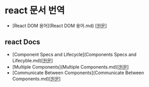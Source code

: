 # react 문서 번역
- [React DOM 용어](React DOM 용어.md) [[원문](https://gist.github.com/sebmarkbage/fcb1b6ab493b0c77d589)]


## react Docs
- [Component Specs and Lifecycle](Components Specs and Lifecyble.md)[[원문](http://facebook.github.io/react/docs/getting-started.html)]
- [Multiple Components](Multiple Components.md)[[원문](http://facebook.github.io/react/docs/multiple-components.html)]
- [Communicate Between Components](Communicate Between Components.md)[[원문](http://facebook.github.io/react/tips/communicate-between-components.html)]

